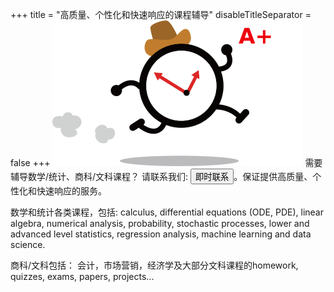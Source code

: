 +++
title = "高质量、个性化和快速响应的课程辅导"
disableTitleSeparator = false
+++
![running clock](./clock.png)
需要辅导数学/统计、商科/文科课程？ 请联系我们: <button class="button" onclick="myFunction()">即时联系</button>。保证提供高质量、个性化和快速响应的服务。

数学和统计各类课程，包括:
calculus, differential equations (ODE, PDE), linear algebra, numerical analysis, probability, stochastic processes, lower and advanced level statistics, regression analysis, machine learning and data science.

商科/文科包括：
会计，市场营销，经济学及大部分文科课程的homework, quizzes, exams, papers, projects...



